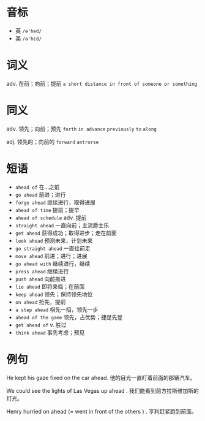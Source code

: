# 音标

- 英 `/ə'hed/`
- 美 `/ə'hɛd/`

# 词义

adv. 在前；向前；提前
`a short distance in front of someone or something`

# 同义

adv. 领先；向前；预先
`forth` `in advance` `previously` `to` `along`

adj. 领先的；向前的
`forward` `antrorse`

# 短语

- `ahead of` 在…之前
- `go ahead` 前进；进行
- `forge ahead` 继续进行，取得进展
- `ahead of time` 提前；提早
- `ahead of schedule` adv. 提前
- `straight ahead` 一直向前；主流爵士乐
- `get ahead` 获得成功；取得进步；走在前面
- `look ahead` 预测未来，计划未来
- `go straight ahead` 一直往前走
- `move ahead` 前进；进行；进展
- `go ahead with` 继续进行，继续
- `press ahead` 继续进行
- `push ahead` 向前推进
- `lie ahead` 即将来临；在前面
- `keep ahead` 领先；保持领先地位
- `on ahead` 抢先，提前
- `a step ahead` 棋先一招，领先一步
- `ahead of the game` 领先，占优势；捷足先登
- `get ahead of` v. 胜过
- `think ahead` 事先考虑；预见

# 例句

He kept his gaze fixed on the car ahead.
他的目光一直盯着前面的那辆汽车。

We could see the lights of Las Vegas up ahead .
我们能看到前方拉斯维加斯的灯光。

Henry hurried on ahead (=  went in front of the others  ) .
亨利赶紧跑到前面。


